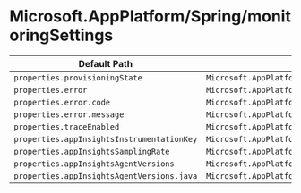 # Microsoft.AppPlatform/Spring/monitoringSettings

| Default Path | Alias |
|---|---|
| `properties.provisioningState` | `Microsoft.AppPlatform/Spring/monitoringSettings/provisioningState` |
| `properties.error` | `Microsoft.AppPlatform/Spring/monitoringSettings/error` |
| `properties.error.code` | `Microsoft.AppPlatform/Spring/monitoringSettings/error.code` |
| `properties.error.message` | `Microsoft.AppPlatform/Spring/monitoringSettings/error.message` |
| `properties.traceEnabled` | `Microsoft.AppPlatform/Spring/monitoringSettings/traceEnabled` |
| `properties.appInsightsInstrumentationKey` | `Microsoft.AppPlatform/Spring/monitoringSettings/appInsightsInstrumentationKey` |
| `properties.appInsightsSamplingRate` | `Microsoft.AppPlatform/Spring/monitoringSettings/appInsightsSamplingRate` |
| `properties.appInsightsAgentVersions` | `Microsoft.AppPlatform/Spring/monitoringSettings/appInsightsAgentVersions` |
| `properties.appInsightsAgentVersions.java` | `Microsoft.AppPlatform/Spring/monitoringSettings/appInsightsAgentVersions.java` |

